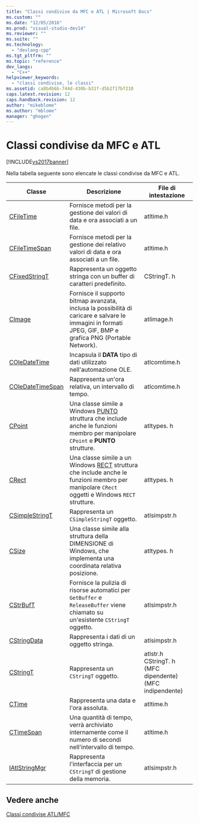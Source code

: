 ```yaml
---
title: "Classi condivise da MFC e ATL | Microsoft Docs"
ms.custom: ""
ms.date: "12/05/2016"
ms.prod: "visual-studio-dev14"
ms.reviewer: ""
ms.suite: ""
ms.technology: 
  - "devlang-cpp"
ms.tgt_pltfrm: ""
ms.topic: "reference"
dev_langs: 
  - "C++"
helpviewer_keywords: 
  - "classi condivise, le classi"
ms.assetid: ca8b4b6b-744d-430b-b31f-d5b2f17bf210
caps.latest.revision: 12
caps.handback.revision: 12
author: "mikeblome"
ms.author: "mblome"
manager: "ghogen"
---
```

# Classi condivise da MFC e ATL
[!INCLUDE[vs2017banner](../../assembler/inline/includes/vs2017banner.md)]

Nella tabella seguente sono elencate le classi condivise da MFC e ATL.  
  
|Classe|Descrizione|File di intestazione|  
|-----------|-----------------|-----------------|  
|[CFileTime](../../atl-mfc-shared/reference/cfiletime-class.md)|Fornisce metodi per la gestione dei valori di data e ora associati a un file.|atltime.h|  
|[CFileTimeSpan](../../atl-mfc-shared/reference/cfiletimespan-class.md)|Fornisce metodi per la gestione dei relativo valori di data e ora associati a un file.|atltime.h|  
|[CFixedStringT](../../atl-mfc-shared/reference/cfixedstringt-class.md)|Rappresenta un oggetto stringa con un buffer di caratteri predefinito.|CStringT. h|  
|[CImage](../../atl-mfc-shared/reference/cimage-class.md)|Fornisce il supporto bitmap avanzata, inclusa la possibilità di caricare e salvare le immagini in formati JPEG, GIF, BMP e grafica PNG (Portable Network).|atlimage.h|  
|[COleDateTime](../../atl-mfc-shared/reference/coledatetime-class.md)|Incapsula il **DATA** tipo di dati utilizzato nell'automazione OLE.|atlcomtime.h|  
|[COleDateTimeSpan](../../atl-mfc-shared/reference/coledatetimespan-class.md)|Rappresenta un'ora relativa, un intervallo di tempo.|atlcomtime.h|  
|[CPoint](../../atl-mfc-shared/reference/cpoint-class.md)|Una classe simile a Windows [PUNTO](../../mfc/reference/point-structure1.md) struttura che include anche le funzioni membro per manipolare `CPoint` e **PUNTO** strutture.|atltypes. h|  
|[CRect](../../atl-mfc-shared/reference/crect-class.md)|Una classe simile a un Windows [RECT](../../mfc/reference/rect-structure1.md) struttura che include anche le funzioni membro per manipolare `CRect` oggetti e Windows `RECT` strutture.|atltypes. h|  
|[CSimpleStringT](../../atl-mfc-shared/reference/csimplestringt-class.md)|Rappresenta un `CSimpleStringT` oggetto.|atlsimpstr.h|  
|[CSize](../../atl-mfc-shared/reference/csize-class.md)|Una classe simile alla struttura della DIMENSIONE di Windows, che implementa una coordinata relativa posizione.|atltypes. h|  
|[CStrBufT](../../atl-mfc-shared/reference/cstrbuft-class.md)|Fornisce la pulizia di risorse automatici per `GetBuffer` e `ReleaseBuffer` viene chiamato su un'esistente `CStringT` oggetto.|atlsimpstr.h|  
|[CStringData](../../atl-mfc-shared/reference/cstringdata-class.md)|Rappresenta i dati di un oggetto stringa.|atlsimpstr.h|  
|[CStringT](../../atl-mfc-shared/reference/cstringt-class.md)|Rappresenta un `CStringT` oggetto.|atlstr.h CStringT. h (MFC dipendente) (MFC indipendente)|  
|[CTime](../../atl-mfc-shared/reference/ctime-class.md)|Rappresenta una data e l'ora assoluta.|atltime.h|  
|[CTimeSpan](../../atl-mfc-shared/reference/ctimespan-class.md)|Una quantità di tempo, verrà archiviato internamente come il numero di secondi nell'intervallo di tempo.|atltime.h|  
|[IAtlStringMgr](../../atl-mfc-shared/reference/iatlstringmgr-class.md)|Rappresenta l'interfaccia per un `CStringT` di gestione della memoria.|atlsimpstr.h|  
  
## <a name="see-also"></a>Vedere anche  
 [Classi condivise ATL/MFC](../../atl-mfc-shared/atl-mfc-shared-classes.md)


